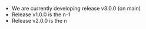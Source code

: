 * We are currently developing release v3.0.0 (on main)
* Release v1.0.0 is the n-1
* Release v2.0.0 is the n
